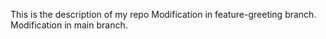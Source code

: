 This is the description of my repo 
Modification in feature-greeting branch.
 Modification in main branch.